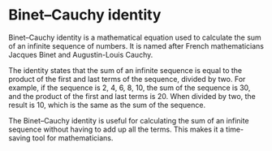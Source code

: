 # Binet–Cauchy identity

Binet–Cauchy identity is a mathematical equation used to calculate the sum of an infinite sequence of numbers. It is named after French mathematicians Jacques Binet and Augustin-Louis Cauchy. 

The identity states that the sum of an infinite sequence is equal to the product of the first and last terms of the sequence, divided by two. For example, if the sequence is 2, 4, 6, 8, 10, the sum of the sequence is 30, and the product of the first and last terms is 20. When divided by two, the result is 10, which is the same as the sum of the sequence. 

The Binet–Cauchy identity is useful for calculating the sum of an infinite sequence without having to add up all the terms. This makes it a time-saving tool for mathematicians.
